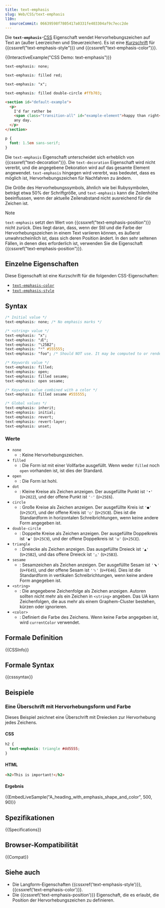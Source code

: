 ```yaml
---
title: text-emphasis
slug: Web/CSS/text-emphasis
l10n:
  sourceCommit: 06639598f7805417a0331fe403304af9c7ecc2de
---
```


Die **`text-emphasis`**-[CSS](/de/docs/Web/CSS) Eigenschaft wendet Hervorhebungszeichen auf Text an (außer Leerzeichen und Steuerzeichen). Es ist eine [Kurzschrift](/de/docs/Web/CSS/CSS_cascade/Shorthand_properties) für {{cssxref("text-emphasis-style")}} und {{cssxref("text-emphasis-color")}}.

{{InteractiveExample("CSS Demo: text-emphasis")}}

```css interactive-example-choice
text-emphasis: none;
```

```css interactive-example-choice
text-emphasis: filled red;
```

```css interactive-example-choice
text-emphasis: "x";
```

```css interactive-example-choice
text-emphasis: filled double-circle #ffb703;
```

```html interactive-example
<section id="default-example">
  <p>
    I'd far rather be
    <span class="transition-all" id="example-element">happy than right</span>
    any day.
  </p>
</section>
```

```css interactive-example
p {
  font: 1.5em sans-serif;
}
```

Die `text-emphasis` Eigenschaft unterscheidet sich erheblich von {{cssxref("text-decoration")}}. Die `text-decoration` Eigenschaft wird nicht vererbt, und die angegebene Dekoration wird auf das gesamte Element angewendet. `text-emphasis` hingegen wird vererbt, was bedeutet, dass es möglich ist, Hervorhebungszeichen für Nachfahren zu ändern.

Die Größe des Hervorhebungssymbols, ähnlich wie bei Rubysymbolen, beträgt etwa 50% der Schriftgröße, und `text-emphasis` kann die Zeilenhöhe beeinflussen, wenn der aktuelle Zeilenabstand nicht ausreichend für die Zeichen ist.

> [!NOTE]
> `text-emphasis` setzt den Wert von {{cssxref("text-emphasis-position")}} nicht zurück. Dies liegt daran, dass, wenn der Stil und die Farbe der Hervorhebungszeichen in einem Text variieren können, es äußerst unwahrscheinlich ist, dass sich deren Position ändert. In den sehr seltenen Fällen, in denen dies erforderlich ist, verwenden Sie die Eigenschaft {{cssxref("text-emphasis-position")}}.

## Einzelne Eigenschaften

Diese Eigenschaft ist eine Kurzschrift für die folgenden CSS-Eigenschaften:

- [`text-emphasis-color`](/de/docs/Web/CSS/text-emphasis-color)
- [`text-emphasis-style`](/de/docs/Web/CSS/text-emphasis-style)

## Syntax

```css
/* Initial value */
text-emphasis: none; /* No emphasis marks */

/* <string> value */
text-emphasis: "x";
text-emphasis: "点";
text-emphasis: "\25B2";
text-emphasis: "*" #555555;
text-emphasis: "foo"; /* Should NOT use. It may be computed to or rendered as 'f' only */

/* Keywords value */
text-emphasis: filled;
text-emphasis: open;
text-emphasis: filled sesame;
text-emphasis: open sesame;

/* Keywords value combined with a color */
text-emphasis: filled sesame #555555;

/* Global values */
text-emphasis: inherit;
text-emphasis: initial;
text-emphasis: revert;
text-emphasis: revert-layer;
text-emphasis: unset;
```

### Werte

- `none`
  - : Keine Hervorhebungszeichen.
- `filled`
  - : Die Form ist mit einer Vollfarbe ausgefüllt. Wenn weder `filled` noch `open` vorhanden ist, ist dies der Standard.
- `open`
  - : Die Form ist hohl.
- `dot`
  - : Kleine Kreise als Zeichen anzeigen. Der ausgefüllte Punkt ist `'•'` (`U+2022`), und der offene Punkt ist `'◦'` (`U+25E6`).
- `circle`
  - : Große Kreise als Zeichen anzeigen. Der ausgefüllte Kreis ist `'●'` (`U+25CF`), und der offene Kreis ist `'○'` (`U+25CB`). Dies ist die Standardform in horizontalen Schreibrichtungen, wenn keine andere Form angegeben ist.
- `double-circle`
  - : Doppelte Kreise als Zeichen anzeigen. Der ausgefüllte Doppelkreis ist `'◉'` (`U+25C9`), und der offene Doppelkreis ist `'◎'` (`U+25CE`).
- `triangle`
  - : Dreiecke als Zeichen anzeigen. Das ausgefüllte Dreieck ist `'▲'` (`U+25B2`), und das offene Dreieck ist `'△'` (`U+25B3`).
- `sesame`
  - : Sesamzeichen als Zeichen anzeigen. Der ausgefüllte Sesam ist `'﹅'` (`U+FE45`), und der offene Sesam ist `'﹆'` (`U+FE46`). Dies ist die Standardform in vertikalen Schreibrichtungen, wenn keine andere Form angegeben ist.
- `<string>`
  - : Die angegebene Zeichenfolge als Zeichen anzeigen. Autoren sollten nicht mehr als ein Zeichen in `<string>` angeben. Das UA kann Zeichenfolgen, die aus mehr als einem Graphem-Cluster bestehen, kürzen oder ignorieren.
- `<color>`
  - : Definiert die Farbe des Zeichens. Wenn keine Farbe angegeben ist, wird `currentColor` verwendet.

## Formale Definition

{{CSSInfo}}

## Formale Syntax

{{csssyntax}}

## Beispiele

### Eine Überschrift mit Hervorhebungsform und Farbe

Dieses Beispiel zeichnet eine Überschrift mit Dreiecken zur Hervorhebung jedes Zeichens.

#### CSS

```css
h2 {
  text-emphasis: triangle #dd5555;
}
```

#### HTML

```html
<h2>This is important!</h2>
```

#### Ergebnis

{{EmbedLiveSample("A_heading_with_emphasis_shape_and_color", 500, 90)}}

## Spezifikationen

{{Specifications}}

## Browser-Kompatibilität

{{Compat}}

## Siehe auch

- Die Langform-Eigenschaften {{cssxref('text-emphasis-style')}}, {{cssxref('text-emphasis-color')}}.
- Die {{cssxref('text-emphasis-position')}} Eigenschaft, die es erlaubt, die Position der Hervorhebungszeichen zu definieren.
